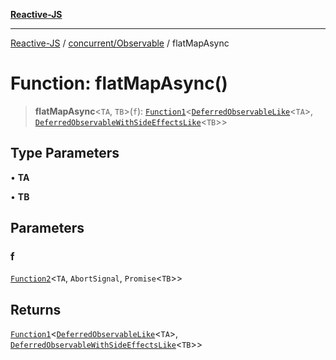 [**Reactive-JS**](../../../README.md)

***

[Reactive-JS](../../../README.md) / [concurrent/Observable](../README.md) / flatMapAsync

# Function: flatMapAsync()

> **flatMapAsync**\<`TA`, `TB`\>(`f`): [`Function1`](../../../functions/type-aliases/Function1.md)\<[`DeferredObservableLike`](../../interfaces/DeferredObservableLike.md)\<`TA`\>, [`DeferredObservableWithSideEffectsLike`](../../interfaces/DeferredObservableWithSideEffectsLike.md)\<`TB`\>\>

## Type Parameters

• **TA**

• **TB**

## Parameters

### f

[`Function2`](../../../functions/type-aliases/Function2.md)\<`TA`, `AbortSignal`, `Promise`\<`TB`\>\>

## Returns

[`Function1`](../../../functions/type-aliases/Function1.md)\<[`DeferredObservableLike`](../../interfaces/DeferredObservableLike.md)\<`TA`\>, [`DeferredObservableWithSideEffectsLike`](../../interfaces/DeferredObservableWithSideEffectsLike.md)\<`TB`\>\>
